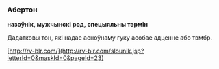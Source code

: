 ### Абертон
**назоўнік, мужчынскі род, спецыяльны тэрмін**

Дадатковы тон, які надае асноўнаму гуку асобае адценне або тэмбр.

<a rel="author">[http://rv-blr.com/](http://rv-blr.com/slounik.jsp?letterId=0&maskId=0&pageId=23)</a>
